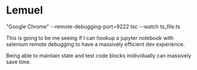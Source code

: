 # Lemuel

"Google Chrome" --remote-debugging-port=9222
tsc --watch ts_file.ts

This is going to be me seeing if I can hookup a jupyter notebook with selenium remote debugging to have a massively efficient dev experience.

Being able to maintain state and test code blocks inidividually can massively save time.
